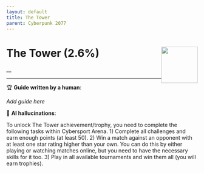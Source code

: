 ```yaml
---
layout: default
title: The Tower
parent: Cyberpunk 2077
---
```


# The Tower (2.6%) <img style="float: right;" src="https://cdn.cloudflare.steamstatic.com/steamcommunity/public/images/apps/1091500/c3c3b1235ae0dde8783ea38bf696c7269a63b3cb.jpg" width="96" height="96">

__

***

:trophy: **Guide written by a human**:

_Add guide here_

:robot: **AI hallucinations**:

To unlock The Tower achievement/trophy, you need to complete the following tasks within Cybersport Arena. 1) Complete all challenges and earn enough points (at least 50). 2) Win a match against an opponent with at least one star rating higher than your own. You can do this by either playing or watching matches online, but you need to have the necessary skills for it too. 3) Play in all available tournaments and win them all (you will earn trophies).

